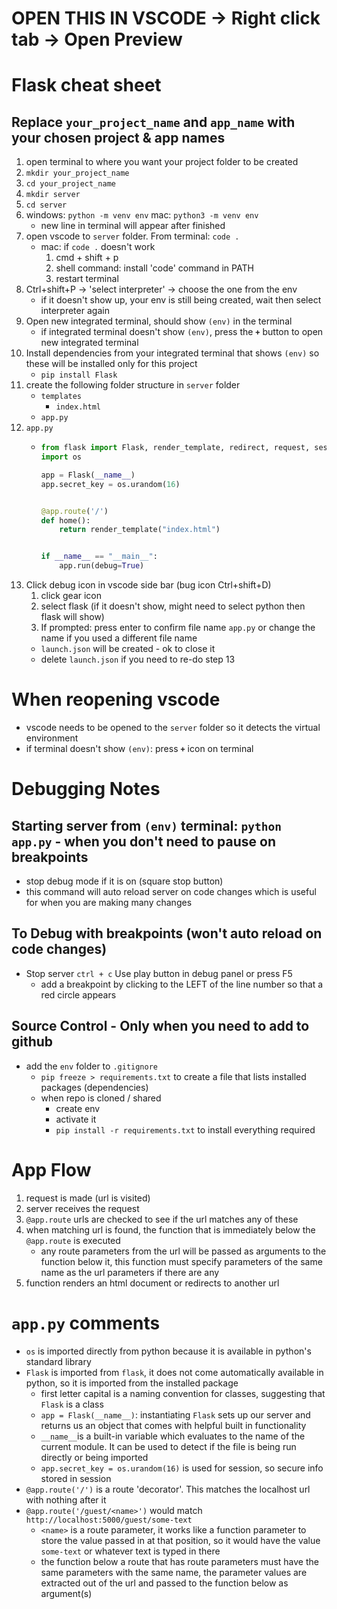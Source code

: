 # OPEN THIS IN VSCODE -> Right click tab -> Open Preview
# Flask cheat sheet

## Replace `your_project_name` and `app_name` with your chosen project & app names

1. open terminal to where you want your project folder to be created
2. `mkdir your_project_name`
3. `cd your_project_name`
4. `mkdir server`
5. `cd server`
6. windows: `python -m venv env` mac: `python3 -m venv env`
    - new line in terminal will appear after finished
7. open vscode to `server` folder. From terminal: `code .`
    - mac: if `code .` doesn't work
      1. cmd + shift + p
      2. shell command: install 'code' command in PATH
      3. restart terminal
8. Ctrl+shift+P -> 'select interpreter' -> choose the one from the env
    - if it doesn't show up, your env is still being created, wait then select interpreter again
9. Open new integrated terminal, should show `(env)` in the terminal
    - if integrated terminal doesn't show `(env)`, press the **`+`** button to open new integrated terminal
10. Install dependencies from your integrated terminal that shows `(env)` so these will be installed only for this project
    - `pip install Flask`
11. create the following folder structure in `server` folder
    - `templates`
      - `index.html`
    - `app.py`
12. `app.py`
    - ``` py
      from flask import Flask, render_template, redirect, request, session
      import os

      app = Flask(__name__)
      app.secret_key = os.urandom(16)


      @app.route('/')
      def home():
          return render_template("index.html")


      if __name__ == "__main__":
          app.run(debug=True)
        ```
13. Click debug icon in vscode side bar (bug icon Ctrl+shift+D)
    1. click gear icon
    2. select flask (if it doesn't show, might need to select python then flask will show)
    3. If prompted: press enter to confirm file name `app.py` or change the name if you used a different file name
    - `launch.json` will be created - ok to close it
    - delete `launch.json` if you need to re-do step 13

# When reopening vscode
- vscode needs to be opened to the `server` folder so it detects the virtual environment
- if terminal doesn't show `(env)`: press **`+`** icon on terminal

# Debugging Notes
## Starting server from `(env)` terminal: `python app.py` - when you don't need to pause on breakpoints
- stop debug mode if it is on (square stop button)
- this command will auto reload server on code changes which is useful for when you are making many changes

## To Debug with breakpoints (won't auto reload on code changes)
- Stop server `ctrl + c` Use play button in debug panel or press F5
  - add a breakpoint by clicking to the LEFT of the line number so that a red circle appears

## Source Control - Only when you need to add to github
- add the `env` folder to `.gitignore`
  - `pip freeze > requirements.txt` to create a file that lists installed packages (dependencies)
  - when repo is cloned / shared
    - create env
    - activate it
    - `pip install -r requirements.txt` to install everything required

# App Flow
1. request is made (url is visited)
2. server receives the request
3. `@app.route` urls are checked to see if the url matches any of these
4. when matching url is found, the function that is immediately below the `@app.route` is executed
    - any route parameters from the url will be passed as arguments to the function below it, this function must specify parameters of the same name as the url parameters if there are any
5. function renders an html document or redirects to another url

# `app.py` comments
- `os` is imported directly from python because it is available in python's standard library
- `Flask` is imported from `flask`, it does not come automatically available in python, so it is imported from the installed package
  - first letter capital is a naming convention for classes, suggesting that `Flask` is a class
  - `app = Flask(__name__)`: instantiating `Flask` sets up our server and returns us an object that comes with helpful built in functionality
  - `__name__`is a built-in variable which evaluates to the name of the current module. It can be used to detect if the file is being run directly or being imported
  - `app.secret_key = os.urandom(16)` is used for session, so secure info stored in session
- `@app.route('/')` is a route 'decorator'. This matches the localhost url with nothing after it
- `@app.route('/guest/<name>')` would match `http://localhost:5000/guest/some-text`
  - `<name>` is a route parameter, it works like a function parameter to store the value passed in at that position, so it would have the value `some-text` or whatever text is typed in there
  - the function below a route that has route parameters must have the same parameters with the same name, the parameter values are extracted out of the url and passed to the function below as argument(s)